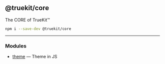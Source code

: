 @truekit/core
-------------
The CORE of TrueKit™

```sh
npm i --save-dev @truekit/core
```

---

### Modules

- [theme](./theme/) — Theme in JS
